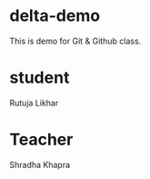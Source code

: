 # delta-demo
This is demo for Git &amp; Github class.

# student
Rutuja Likhar

# Teacher
Shradha Khapra
